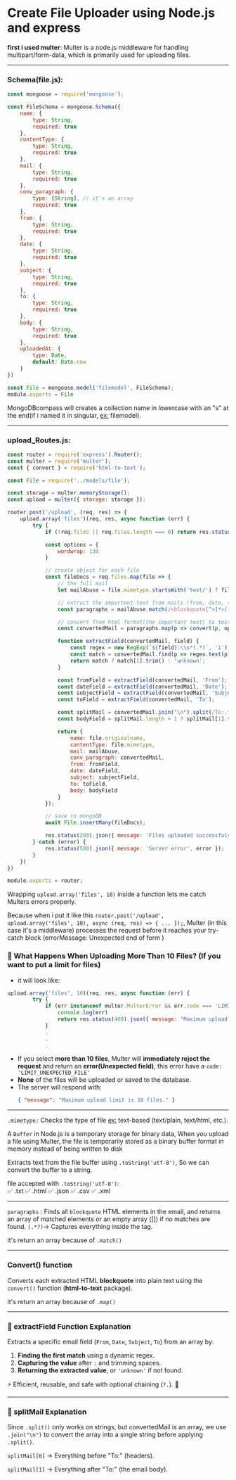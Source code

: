 # Create File Uploader using Node.js and express

**first i used multer**: Multer is a node.js middleware for handling multipart/form-data, which is primarily used for uploading files.

---

### Schema(file.js):
```js
const mongoose = require('mongoose');

const FileSchema = mongoose.Schema({
    name: {
        type: String,
        required: true
    },
    contentType: {
        type: String,
        required: true
    },
    mail: {
        type: String,
        required: true
    },
    conv_paragraph: {
        type: [String], // it's an array
        required: true
    },
    from: {
        type: String,
        required: true
    },
    date: {
        type: String,
        required: true
    },
    subject: {
        type: String,
        required: true
    },
    to: {
        type: String,
        required: true
    },
    body: {
        type: String,
        required: true
    },
    uploadedAt: {
        type: Date,
        default: Date.now
    }
})

const File = mongoose.model('filemodel', FileSchema);
module.exports = File
```

MongoDBcompass will creates a collection name in lowercase with an "s" at the end(if i named it in singular, <ins>ex:</ins> filemodel).

---

### upload_Routes.js:
```js
const router = require('express').Router();
const multer = require('multer');
const { convert } = require('html-to-text');

const File = require('../models/file');

const storage = multer.memoryStorage();
const upload = multer({ storage: storage });

router.post('/upload', (req, res) => {
    upload.array('files')(req, res, async function (err) {
        try {
            if (!req.files || req.files.length === 0) return res.status(400).json({ message: 'No file uploaded' });

            const options = {
                wordwrap: 130
            }

            // create object for each file
            const fileDocs = req.files.map(file => {
                // the full mail
                let mailAbuse = file.mimetype.startsWith('text/') ? file.buffer.toString('utf-8') : '[Binary file]';

                // extract the importent text from mails (from, date, subject, to, body)
                const paragraphs = mailAbuse.match(/<blockquote[^>]*>(.*?)<\/blockquote>/gs) || [];

                // convert from html format(the important text) to text 
                const convertedMail = paragraphs.map(p => convert(p, options));

                function extractField(convertedMail, field) {
                    const regex = new RegExp(`${field}:\\s*(.*)`, 'i');
                    const match = convertedMail.find(p => regex.test(p))?.match(regex); // the ? to don't throw error if no match
                    return match ? match[1].trim() : 'unknown';
                }

                const fromField = extractField(convertedMail, 'From');
                const dateField = extractField(convertedMail, 'Date');
                const subjectField = extractField(convertedMail, 'Subject');
                const toField = extractField(convertedMail, 'To');

                const splitMail = convertedMail.join("\n").split(/To:.*?\n([\s\S]*)/i);
                const bodyField = splitMail.length > 1 ? splitMail[1].trim() : 'No body found';

                return {
                    name: file.originalname,
                    contentType: file.mimetype,
                    mail: mailAbuse,
                    conv_paragraph: convertedMail,
                    from: fromField,
                    date: dateField,
                    subject: subjectField,
                    to: toField,
                    body: bodyField
                }
            });

            // save to mongoDB
            await File.insertMany(fileDocs);

            res.status(200).json({ message: 'Files uploaded successfuly', files: req.files.length });
        } catch (error) {
            res.status(500).json({ message: 'Server error', error });
        }
    })
})

module.exports = router;
```

Wrapping ```upload.array('files', 10)``` inside a function lets me catch Multers errors properly.

Because when i put it like this ```router.post('/upload', upload.array('files', 10), async (req, res) => { ... });```, Multer (in this case it's a middleware) processes the request before it reaches your try-catch block (errorMessage: Unexpected end of form )

### 🔹 What Happens When Uploading More Than 10 Files? (If you want to put a limit for files)
- it will look like:
```js
upload.array('files', 10)(req, res, async function (err) {
        try {
            if (err instanceof multer.MulterError && err.code === 'LIMIT_UNEXPECTED_FILE'){
                console.log(err)
                return res.status(400).json({ message: "Maximum upload limit is 10 files." })
            }
            .
            .
            .
```
- If you select **more than 10 files**, Multer will **immediately reject the request** and return an **error(Unexpected field)**, this error have a ``code: 'LIMIT_UNEXPECTED_FILE'``
- **None** of the files will be uploaded or saved to the database.
- The server will respond with:
  ```json
  { "message": "Maximum upload limit is 10 files." }
  ```

---

```.mimetype:``` Checks the type of  file <ins>ex:</ins> text-based (text/plain, text/html, etc.).

A ```Buffer``` in Node.js is a temporary storage for binary data, When you upload a file using Multer, the file is temporarily stored as a binary buffer format in memory instead of being written to disk

Extracts text from the file buffer using ```.toString('utf-8')```, So we can convert the buffer to a string.

file accepted with ```.toString('utf-8')```:  
✅ .txt
✅ .html
✅ .json
✅ .csv
✅ .xml

---

 ```paragraphs``` : Finds all ```blockquote``` HTML elements in the email, and returns an array of matched elements or an empty array ([]) if no matches are found.
```(.*?)```→ Captures everything inside the tag.

it's  return an array because of ```.match()```

---
### Convert() function

Converts each extracted HTML **blockquote** into plain text using the ```convert()``` function (**html-to-text** package).

it's return an array because of ```.map()```

---

### 📌 extractField Function Explanation
Extracts a specific email field (`From`, `Date`, `Subject`, `To`) from an array by:
1. **Finding the first match** using a dynamic regex.
2. **Capturing the value** after `:` and trimming spaces.
3. **Returning the extracted value**, or `'unknown'` if not found.

⚡ Efficient, reusable, and safe with optional chaining (`?.`). 🚀

---

### 📌 splitMail Explanation
Since ```.split()``` only works on strings, but convertedMail is an array, we use ```.join("\n")``` to convert the array into a single string before applying ```.split()```.

```splitMail[0]``` → Everything before "To:" (headers).

```splitMail[1]``` → Everything after "To:" (the email body).
